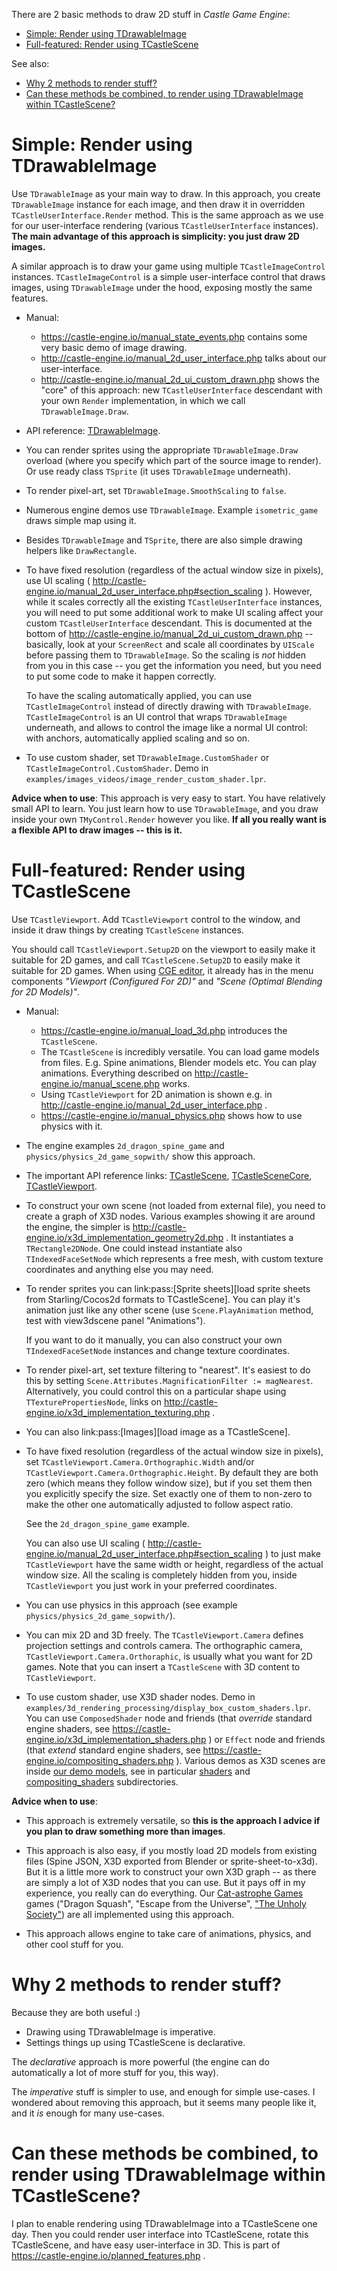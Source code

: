 There are 2 basic methods to draw 2D stuff in *Castle Game Engine*:

* [Simple: Render using TDrawableImage](#simple-render-using-tdrawableimage)
* [Full-featured: Render using TCastleScene](#full-featured-render-using-tcastlescene)

See also:

* [Why 2 methods to render stuff?](#why-2-methods-to-render-stuff)
* [Can these methods be combined, to render using TDrawableImage within TCastleScene?](#can-these-methods-be-combined-to-render-using-tdrawableimage-within-tcastlescene)

# Simple: Render using TDrawableImage

Use `TDrawableImage` as your main way to draw. In this approach, you create `TDrawableImage` instance for each image, and then draw it in overridden `TCastleUserInterface.Render` method. This is the same approach as we use for our user-interface rendering (various `TCastleUserInterface` instances). **The main advantage of this approach is simplicity: you just draw 2D images.**

A similar approach is to draw your game using multiple `TCastleImageControl` instances. `TCastleImageControl` is a simple user-interface control that draws images, using `TDrawableImage` under the hood, exposing mostly the same features.

- Manual: 
    - https://castle-engine.io/manual_state_events.php contains some very basic demo of image drawing.
    - http://castle-engine.io/manual_2d_user_interface.php talks about our user-interface.
    - http://castle-engine.io/manual_2d_ui_custom_drawn.php shows the "core" of this approach: new `TCastleUserInterface` descendant with your own `Render` implementation, in which we call `TDrawableImage.Draw`.

- API reference: [TDrawableImage](https://castle-engine.io/apidoc-unstable/html/CastleGLImages.TDrawableImage.html).

- You can render sprites using the appropriate `TDrawableImage.Draw` overload (where you specify which part of the source image to render). Or use ready class `TSprite` (it uses `TDrawableImage` underneath).

- To render pixel-art, set `TDrawableImage.SmoothScaling` to `false`.

- Numerous engine demos use `TDrawableImage`. Example `isometric_game` draws simple map using it.

- Besides `TDrawableImage` and `TSprite`, there are also simple drawing helpers like `DrawRectangle`.

- To have fixed resolution (regardless of the actual window size in pixels), use UI scaling ( http://castle-engine.io/manual_2d_user_interface.php#section_scaling ). However, while it scales correctly all the existing `TCastleUserInterface` instances, you will need to put some additional work to make UI scaling affect your custom `TCastleUserInterface` descendant. This is documented at the bottom of http://castle-engine.io/manual_2d_ui_custom_drawn.php -- basically, look at your `ScreenRect` and scale all coordinates by `UIScale` before passing them to `TDrawableImage`. So the scaling is *not* hidden from you in this case -- you get the information you need, but you need to put some code to make it happen correctly.

    To have the scaling automatically applied, you can use `TCastleImageControl` instead of directly drawing with `TDrawableImage`. `TCastleImageControl` is an UI control that wraps `TDrawableImage` underneath, and allows to control the image like a normal UI control: with anchors, automatically applied scaling and so on.

- To use custom shader, set `TDrawableImage.CustomShader` or `TCastleImageControl.CustomShader`. Demo in `examples/images_videos/image_render_custom_shader.lpr`.

**Advice when to use**: This approach is very easy to start. You have relatively small API to learn. You just learn how to use `TDrawableImage`, and you draw inside your own `TMyControl.Render` however you like. **If all you really want is a flexible API to draw images -- this is it.**

# Full-featured: Render using TCastleScene

Use `TCastleViewport`. Add `TCastleViewport` control to the window, and inside it draw things by creating `TCastleScene` instances.

You should call `TCastleViewport.Setup2D` on the viewport to easily make it suitable for 2D games, and call `TCastleScene.Setup2D` to easily make it suitable for 2D games. When using [CGE editor](https://castle-engine.io/manual_editor.php), it already has in the menu components _"Viewport (Configured For 2D)"_ and _"Scene (Optimal Blending for 2D Models)"_.

- Manual:
    - https://castle-engine.io/manual_load_3d.php introduces the `TCastleScene`.
    - The `TCastleScene` is incredibly versatile. You can load game models from files. E.g. Spine animations, Blender models etc. You can play animations. Everything described on http://castle-engine.io/manual_scene.php works.
    - Using `TCastleViewport` for 2D animation is shown e.g. in http://castle-engine.io/manual_2d_user_interface.php .
    - https://castle-engine.io/manual_physics.php shows how to use physics with it.
    
- The engine examples `2d_dragon_spine_game` and `physics/physics_2d_game_sopwith/` show this approach.

- The important API reference links: [TCastleScene](https://castle-engine.io/apidoc-unstable/html/CastleScene.TCastleScene.html), [TCastleSceneCore](https://castle-engine.io/apidoc-unstable/html/CastleSceneCore.TCastleSceneCore.html), [TCastleViewport](https://castle-engine.io/apidoc-unstable/html/CastleViewport.TCastleViewport.html).

- To construct your own scene (not loaded from external file), you need to create a graph of X3D nodes. Various examples showing it are around the engine, the simpler is http://castle-engine.io/x3d_implementation_geometry2d.php . It instantiates a `TRectangle2DNode`. One could instead instantiate also `TIndexedFaceSetNode` which represents a free mesh, with custom texture coordinates and anything else you may need.

- To render sprites you can link:pass:[Sprite sheets][load sprite sheets from Starling/Cocos2d formats to TCastleScene]. You can play it's animation just like any other scene (use `Scene.PlayAnimation` method, test with view3dscene panel "Animations").

    If you want to do it manually, you can also construct your own `TIndexedFaceSetNode` instances and change texture coordinates. 

- To render pixel-art, set texture filtering to "nearest". It's easiest to do this by setting `Scene.Attributes.MagnificationFilter := magNearest`. Alternatively, you could control this on a particular shape using `TTexturePropertiesNode`, links on http://castle-engine.io/x3d_implementation_texturing.php .

- You can also link:pass:[Images][load image as a TCastleScene].

- To have fixed resolution (regardless of the actual window size in pixels), set `TCastleViewport.Camera.Orthographic.Width` and/or `TCastleViewport.Camera.Orthographic.Height`. By default they are both zero (which means they follow window size), but if you set them then you explicitly specify the size. Set exactly one of them to non-zero to make the other one automatically adjusted to follow aspect ratio. 

    See the `2d_dragon_spine_game` example. 

    You can also use UI scaling ( http://castle-engine.io/manual_2d_user_interface.php#section_scaling ) to just make `TCastleViewport` have the same width or height, regardless of the actual window size. All the scaling is completely hidden from you, inside `TCastleViewport` you just work in your preferred coordinates.

- You can use physics in this approach (see example `physics/physics_2d_game_sopwith/`).

- You can mix 2D and 3D freely. The `TCastleViewport.Camera` defines projection settings and controls camera. The orthographic camera, `TCastleViewport.Camera.Orthoraphic`, is usually what you want for 2D games. Note that you can insert a `TCastleScene` with 3D content to `TCastleViewport`.

- To use custom shader, use X3D shader nodes. Demo in `examples/3d_rendering_processing/display_box_custom_shaders.lpr`. You can use `ComposedShader` node and friends (that *override* standard engine shaders, see https://castle-engine.io/x3d_implementation_shaders.php ) or `Effect` node and friends (that *extend* standard engine shaders, see https://castle-engine.io/compositing_shaders.php ). Various demos as X3D scenes are inside [our demo models](https://github.com/castle-engine/demo-models), see in particular [shaders](https://github.com/castle-engine/demo-models/tree/master/shaders) and [compositing_shaders](https://github.com/castle-engine/demo-models/tree/master/compositing_shaders) subdirectories.

**Advice when to use**: 

* This approach is extremely versatile, so **this is the approach I advice if you plan to draw something more than images**. 

* This approach is also easy, if you mostly load 2D models from existing files (Spine JSON, X3D exported from Blender or sprite-sheet-to-x3d). But it is a little more work to construct your own X3D graph -- as there are simply a lot of X3D nodes that you can use. But it pays off in my experience, you really can do everything. Our [Cat-astrophe Games](http://cat-astrophe-games.com/) games ("Dragon Squash", "Escape from the Universe", ["The Unholy Society"](http://store.steampowered.com/app/746750/The_Unholy_Society/)) are all implemented using this approach.

* This approach allows engine to take care of animations, physics, and other cool stuff for you.

# Why 2 methods to render stuff?

Because they are both useful :) 

* Drawing using TDrawableImage is imperative. 
* Settings things up using TCastleScene is declarative.

The *declarative* approach is more powerful (the engine can do automatically a lot of more stuff for you, this way).

The *imperative* stuff is simpler to use, and enough for simple use-cases. I wondered about removing this approach, but it seems many people like it, and it *is* enough for many use-cases.

# Can these methods be combined, to render using TDrawableImage within TCastleScene?

I plan to enable rendering using TDrawableImage into a TCastleScene one day. Then you could render user interface into TCastleScene, rotate this TCastleScene, and have easy user-interface in 3D. This is part of https://castle-engine.io/planned_features.php .
